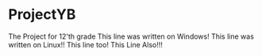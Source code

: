 # ProjectYB
The Project for 12'th grade
This line was written on Windows!
This line was written on Linux!!
This line too!
This Line Also!!!